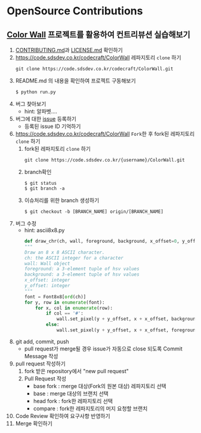# OpenSource Contributions

## [Color Wall](https://code.sdsdev.co.kr/codecraft/ColorWall) 프로젝트를 활용하여 컨트리뷰션 실습해보기
1. [CONTRIBUTING.md](http://code.sdsdev.co.kr/codecraft/ColorWall/blob/development/CONTRIBUTING.md)과 [LICENSE.md](https://code.sdsdev.co.kr/codecraft/ColorWall/blob/development/LICENSE.md) 확인하기
1. https://code.sdsdev.co.kr/codecraft/ColorWall 레파지토리 ```clone``` 하기
    ```
    git clone https://code.sdsdev.co.kr/codecraft/ColorWall.git
    ```
1. README.md 의 내용을 확인하여 프로젝트 구동해보기
    ```
    $ python run.py
    ```
1. 버그 찾아보기
    - hint: 알파벳....
1. 버그에 대한 [issue](https://code.sdsdev.co.kr/codecraft/ColorWall/issues) 등록하기
    - 등록된 issue ID 기억하기
1. https://code.sdsdev.co.kr/codecraft/ColorWall ```Fork```한 후 fork된 레파지토리 ```clone``` 하기
    1. fork된 레파지토리 ```clone``` 하기
        ```
        git clone https://code.sdsdev.co.kr/{username}/ColorWall.git
        ```
    1. branch확인
        ```
        $ git status
        $ git branch -a
        ```  
    1. 이슈처리를 위한 branch 생성하기
        ```
        $ git checkout -b [BRANCH_NAME] origin/[BRANCH_NAME]
1. 버그 수정 
    - hint: ascii8x8.py
        ```python
        def draw_chr(ch, wall, foreground, background, x_offset=0, y_offset=0):
        """
        Draw an 8 x 8 ASCII character.
        ch: the ASCII integer for a character
        wall: Wall object
        foreground: a 3-element tuple of hsv values
        background: a 3-element tuple of hsv values
        x_offset: integer
        y_offset: integer
        """
        font = Font8x8[ord(ch)]
        for y, row in enumerate(font):
            for x, col in enumerate(row):
                if col == '#':
                    wall.set_pixel(y + y_offset, x + x_offset, background)
                else:
                    wall.set_pixel(y + y_offset, x + x_offset, foreground)
        ```
1. git add, commit, push
    - pull request가 merge될 경우 issue가 자동으로 close 되도록 Commit Message 작성
1. pull request 작성하기
    1. fork 받은 repository에서 "new pull request"
    1. Pull Request 작성  
        - base fork : merge 대상(Fork의 원본 대상) 레파지토리 선택  
        - base : merge 대상의 브랜치 선택  
        - head fork : fork한 레파지토리 선택  
        - compare : fork한 레파지토리의 머지 요청할 브랜치
1. Code Review 확인하여 요구사항 반영하기
1. Merge 확인하기
